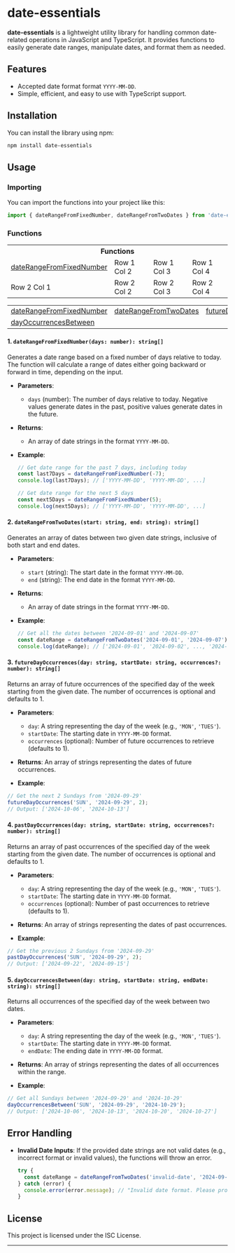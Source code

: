 # date-essentials

**date-essentials** is a lightweight utility library for handling common date-related operations in JavaScript and TypeScript. It provides functions to easily generate date ranges, manipulate dates, and format them as needed.

## Features
- Accepted date format format `YYYY-MM-DD`.
- Simple, efficient, and easy to use with TypeScript support.

## Installation

You can install the library using npm:

```bash
npm install date-essentials
```

## Usage

### Importing

You can import the functions into your project like this:

```typescript
import { dateRangeFromFixedNumber, dateRangeFromTwoDates } from 'date-essentials';
```

### Functions

<table>
  <tr>
    <th colspan="4">Functions</th>
  </tr>
  <tr>
    <td> <a href="#dateRangeFromFixedNumber">dateRangeFromFixedNumber</a> </td>
    <td>Row 1 Col 2</td>
    <td>Row 1 Col 3</td>
    <td>Row 1 Col 4</td>
  </tr>
  <tr>
    <td>Row 2 Col 1</td>
    <td>Row 2 Col 2</td>
    <td>Row 2 Col 3</td>
    <td>Row 2 Col 4</td>
  </tr>
</table>


|                                                       |                                                 |                                               |                                           |
|-------------------------------------------------------|-------------------------------------------------|-----------------------------------------------|-------------------------------------------|
| [dateRangeFromFixedNumber](#dateRangeFromFixedNumber) | [dateRangeFromTwoDates](#daterangefromtwodates) | [futureDayOccurrences](#futuredayoccurrences) | [pastDayOccurrences](#pastdayoccurrences) |
| [dayOccurrencesBetween](#dayoccurrencesbetween)       |                                                 |                                               |                                           |



#### <a name="dateRangeFromFixedNumber">1.</a> `dateRangeFromFixedNumber(days: number): string[]`

Generates a date range based on a fixed number of days relative to today. The function will calculate a range of dates either going backward or forward in time, depending on the input.

- **Parameters**:
  - `days` (number): The number of days relative to today. Negative values generate dates in the past, positive values generate dates in the future.

- **Returns**:
  - An array of date strings in the format `YYYY-MM-DD`.

- **Example**:

  ```typescript
  // Get date range for the past 7 days, including today
  const last7Days = dateRangeFromFixedNumber(-7);
  console.log(last7Days); // ['YYYY-MM-DD', 'YYYY-MM-DD', ...]

  // Get date range for the next 5 days
  const next5Days = dateRangeFromFixedNumber(5);
  console.log(next5Days); // ['YYYY-MM-DD', 'YYYY-MM-DD', ...]
  ```

#### <a name="daterangefromtwodates">2.</a> `dateRangeFromTwoDates(start: string, end: string): string[]`

Generates an array of dates between two given date strings, inclusive of both start and end dates.

- **Parameters**:
  - `start` (string): The start date in the format `YYYY-MM-DD`.
  - `end` (string): The end date in the format `YYYY-MM-DD`.

- **Returns**:
  - An array of date strings in the format `YYYY-MM-DD`.

- **Example**:

  ```typescript
  // Get all the dates between '2024-09-01' and '2024-09-07'
  const dateRange = dateRangeFromTwoDates('2024-09-01', '2024-09-07');
  console.log(dateRange); // ['2024-09-01', '2024-09-02', ..., '2024-09-07']
  ```

#### <a name="futuredayoccurrences">3.</a> `futureDayOccurrences(day: string, startDate: string, occurrences?: number): string[]`

Returns an array of future occurrences of the specified day of the week starting from the given date. The number of occurrences is optional and defaults to 1.

- **Parameters**:
  - `day`: A string representing the day of the week (e.g., `'MON'`, `'TUES'`).
  - `startDate`: The starting date in `YYYY-MM-DD` format.
  - `occurrences` (optional): Number of future occurrences to retrieve (defaults to 1).

- **Returns**: An array of strings representing the dates of future occurrences.

- **Example**:

```typescript
// Get the next 2 Sundays from '2024-09-29'
futureDayOccurrences('SUN', '2024-09-29', 2);
// Output: ['2024-10-06', '2024-10-13']
```

#### <a name="pastdayoccurrences">4.</a> `pastDayOccurrences(day: string, startDate: string, occurrences?: number): string[]`

Returns an array of past occurrences of the specified day of the week starting from the given date. The number of occurrences is optional and defaults to 1.

- **Parameters**:
  - `day`: A string representing the day of the week (e.g., `'MON'`, `'TUES'`).
  - `startDate`: The starting date in `YYYY-MM-DD` format.
  - `occurrences` (optional): Number of past occurrences to retrieve (defaults to 1).

- **Returns**: An array of strings representing the dates of past occurrences.

- **Example**:

```typescript
// Get the previous 2 Sundays from '2024-09-29'
pastDayOccurrences('SUN', '2024-09-29', 2);
// Output: ['2024-09-22', '2024-09-15']
```

#### <a name="dayoccurrencesbetween">5.</a> `dayOccurrencesBetween(day: string, startDate: string, endDate: string): string[]`

Returns all occurrences of the specified day of the week between two dates.

- **Parameters**:
  - `day`: A string representing the day of the week (e.g., `'MON'`, `'TUES'`).
  - `startDate`: The starting date in `YYYY-MM-DD` format.
  - `endDate`: The ending date in `YYYY-MM-DD` format.

- **Returns**: An array of strings representing the dates of all occurrences within the range.

- **Example**:

```typescript
// Get all Sundays between '2024-09-29' and '2024-10-29'
dayOccurrencesBetween('SUN', '2024-09-29', '2024-10-29');
// Output: ['2024-10-06', '2024-10-13', '2024-10-20', '2024-10-27']
```

## Error Handling

- **Invalid Date Inputs**: If the provided date strings are not valid dates (e.g., incorrect format or invalid values), the functions will throw an error.

  ```typescript
  try {
    const dateRange = dateRangeFromTwoDates('invalid-date', '2024-09-07');
  } catch (error) {
    console.error(error.message); // "Invalid date format. Please provide valid dates in 'YYYY-MM-DD' format."
  }
  ```

## License

This project is licensed under the ISC License.

---
